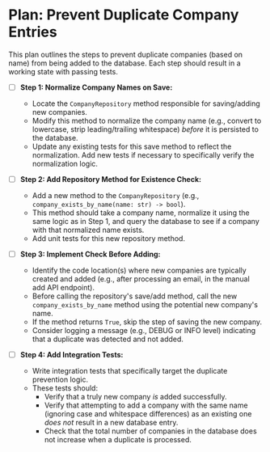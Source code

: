 # Plan: Prevent Duplicate Company Entries

This plan outlines the steps to prevent duplicate companies (based on name) from being added to the database. Each step should result in a working state with passing tests.

- [ ] **Step 1: Normalize Company Names on Save:**
    - Locate the `CompanyRepository` method responsible for saving/adding new companies.
    - Modify this method to normalize the company name (e.g., convert to lowercase, strip leading/trailing whitespace) *before* it is persisted to the database.
    - Update any existing tests for this save method to reflect the normalization. Add new tests if necessary to specifically verify the normalization logic.

- [ ] **Step 2: Add Repository Method for Existence Check:**
    - Add a new method to the `CompanyRepository` (e.g., `company_exists_by_name(name: str) -> bool`).
    - This method should take a company name, normalize it using the same logic as in Step 1, and query the database to see if a company with that normalized name exists.
    - Add unit tests for this new repository method.

- [ ] **Step 3: Implement Check Before Adding:**
    - Identify the code location(s) where new companies are typically created and added (e.g., after processing an email, in the manual add API endpoint).
    - Before calling the repository's save/add method, call the new `company_exists_by_name` method using the potential new company's name.
    - If the method returns `True`, skip the step of saving the new company.
    - Consider logging a message (e.g., DEBUG or INFO level) indicating that a duplicate was detected and not added.

- [ ] **Step 4: Add Integration Tests:**
    - Write integration tests that specifically target the duplicate prevention logic.
    - These tests should:
        - Verify that a truly new company *is* added successfully.
        - Verify that attempting to add a company with the same name (ignoring case and whitespace differences) as an existing one *does not* result in a new database entry.
        - Check that the total number of companies in the database does not increase when a duplicate is processed. 
